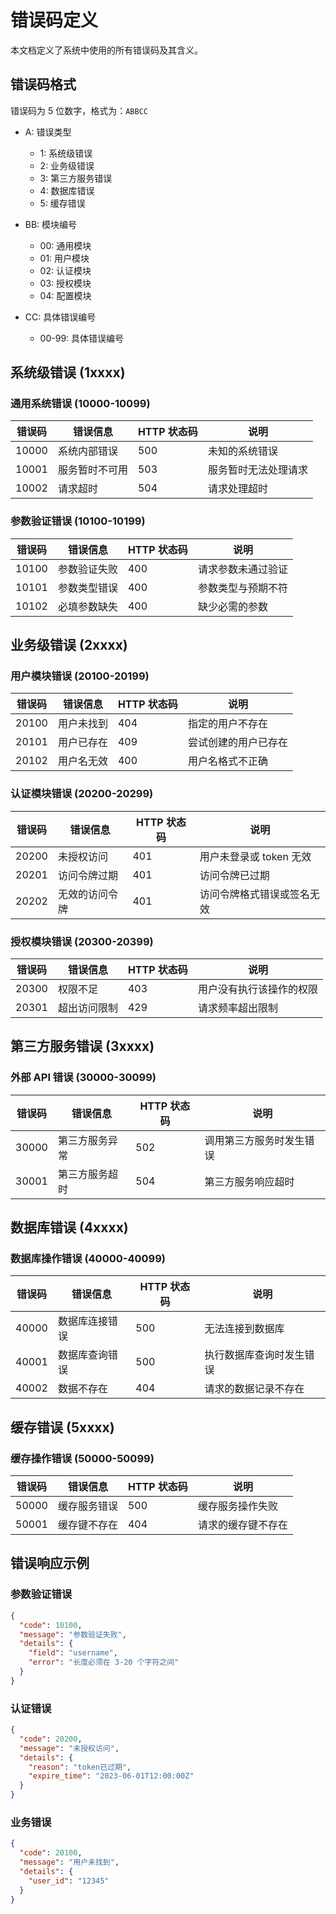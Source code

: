 # 错误码定义

本文档定义了系统中使用的所有错误码及其含义。

## 错误码格式

错误码为 5 位数字，格式为：`ABBCC`

- A: 错误类型

  - 1: 系统级错误
  - 2: 业务级错误
  - 3: 第三方服务错误
  - 4: 数据库错误
  - 5: 缓存错误

- BB: 模块编号

  - 00: 通用模块
  - 01: 用户模块
  - 02: 认证模块
  - 03: 授权模块
  - 04: 配置模块

- CC: 具体错误编号
  - 00-99: 具体错误编号

## 系统级错误 (1xxxx)

### 通用系统错误 (10000-10099)

| 错误码 | 错误信息       | HTTP 状态码 | 说明                 |
| ------ | -------------- | ----------- | -------------------- |
| 10000  | 系统内部错误   | 500         | 未知的系统错误       |
| 10001  | 服务暂时不可用 | 503         | 服务暂时无法处理请求 |
| 10002  | 请求超时       | 504         | 请求处理超时         |

### 参数验证错误 (10100-10199)

| 错误码 | 错误信息     | HTTP 状态码 | 说明               |
| ------ | ------------ | ----------- | ------------------ |
| 10100  | 参数验证失败 | 400         | 请求参数未通过验证 |
| 10101  | 参数类型错误 | 400         | 参数类型与预期不符 |
| 10102  | 必填参数缺失 | 400         | 缺少必需的参数     |

## 业务级错误 (2xxxx)

### 用户模块错误 (20100-20199)

| 错误码 | 错误信息   | HTTP 状态码 | 说明                 |
| ------ | ---------- | ----------- | -------------------- |
| 20100  | 用户未找到 | 404         | 指定的用户不存在     |
| 20101  | 用户已存在 | 409         | 尝试创建的用户已存在 |
| 20102  | 用户名无效 | 400         | 用户名格式不正确     |

### 认证模块错误 (20200-20299)

| 错误码 | 错误信息       | HTTP 状态码 | 说明                       |
| ------ | -------------- | ----------- | -------------------------- |
| 20200  | 未授权访问     | 401         | 用户未登录或 token 无效    |
| 20201  | 访问令牌过期   | 401         | 访问令牌已过期             |
| 20202  | 无效的访问令牌 | 401         | 访问令牌格式错误或签名无效 |

### 授权模块错误 (20300-20399)

| 错误码 | 错误信息     | HTTP 状态码 | 说明                     |
| ------ | ------------ | ----------- | ------------------------ |
| 20300  | 权限不足     | 403         | 用户没有执行该操作的权限 |
| 20301  | 超出访问限制 | 429         | 请求频率超出限制         |

## 第三方服务错误 (3xxxx)

### 外部 API 错误 (30000-30099)

| 错误码 | 错误信息       | HTTP 状态码 | 说明                     |
| ------ | -------------- | ----------- | ------------------------ |
| 30000  | 第三方服务异常 | 502         | 调用第三方服务时发生错误 |
| 30001  | 第三方服务超时 | 504         | 第三方服务响应超时       |

## 数据库错误 (4xxxx)

### 数据库操作错误 (40000-40099)

| 错误码 | 错误信息       | HTTP 状态码 | 说明                     |
| ------ | -------------- | ----------- | ------------------------ |
| 40000  | 数据库连接错误 | 500         | 无法连接到数据库         |
| 40001  | 数据库查询错误 | 500         | 执行数据库查询时发生错误 |
| 40002  | 数据不存在     | 404         | 请求的数据记录不存在     |

## 缓存错误 (5xxxx)

### 缓存操作错误 (50000-50099)

| 错误码 | 错误信息     | HTTP 状态码 | 说明               |
| ------ | ------------ | ----------- | ------------------ |
| 50000  | 缓存服务错误 | 500         | 缓存服务操作失败   |
| 50001  | 缓存键不存在 | 404         | 请求的缓存键不存在 |

## 错误响应示例

### 参数验证错误

```json
{
  "code": 10100,
  "message": "参数验证失败",
  "details": {
    "field": "username",
    "error": "长度必须在 3-20 个字符之间"
  }
}
```

### 认证错误

```json
{
  "code": 20200,
  "message": "未授权访问",
  "details": {
    "reason": "token已过期",
    "expire_time": "2023-06-01T12:00:00Z"
  }
}
```

### 业务错误

```json
{
  "code": 20100,
  "message": "用户未找到",
  "details": {
    "user_id": "12345"
  }
}
```
